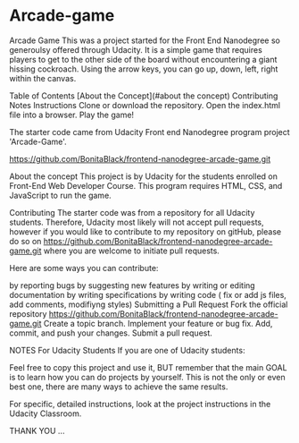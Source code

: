 Arcade-game
===============================

Arcade Game
This was a project started for the Front End Nanodegree so generoulsy offered through Udacity. It is a simple game that requires players to get to the other side of the board without encountering a giant hissing cockroach.  Using the arrow keys, you can go up, down, left, right within the canvas.  

Table of Contents
[About the Concept](#about the concept)
Contributing
Notes
Instructions
Clone or download the repository. Open the index.html file into a browser. Play the game!

The starter code came from Udacity Front end Nanodegree program project 'Arcade-Game'.

https://github.com/BonitaBlack/frontend-nanodegree-arcade-game.git

About the concept
This project is by Udacity for the students enrolled on Front-End Web Developer Course. This program requires HTML, CSS, and JavaScript to run the game.

Contributing
The starter code was from a repository for all Udacity students. Therefore, Udacity most likely will not accept pull requests, however if you would like to contribute to my repository on gitHub, please do so on https://github.com/BonitaBlack/frontend-nanodegree-arcade-game.git where you are welcome to initiate pull requests.

Here are some ways you can contribute:

by reporting bugs by suggesting new features by writing or editing documentation by writing specifications by writing code ( fix or add js files, add comments, modifiyng styles) Submitting a Pull Request Fork the official repository https://github.com/BonitaBlack/frontend-nanodegree-arcade-game.git Create a topic branch. Implement your feature or bug fix. Add, commit, and push your changes. Submit a pull request.

NOTES
For Udacity Students If you are one of Udacity students:

Feel free to copy this project and use it, BUT remember that the main GOAL is to learn how you can do projects by yourself. This is not the only or even best one, there are many ways to achieve the same results. 

For specific, detailed instructions, look at the project instructions in the Udacity Classroom.

THANK YOU ...
